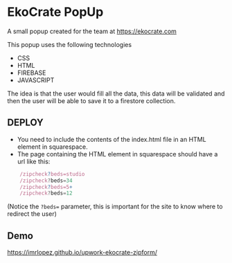 # EkoCrate PopUp

A small popup created for the team at https://ekocrate.com

This popup uses the following technologies

* CSS
* HTML
* FIREBASE
* JAVASCRIPT


The idea is that the user would fill all the data, this data will be validated and then the user will be able to save it to a firestore collection.

## DEPLOY

* You need to include the contents of the index.html file in an HTML element in squarespace.
* The page containing the HTML element in squarespace should have a url like this:

```javascript
    /zipcheck?beds=studio
    /zipcheck?beds=34
    /zipcheck?beds=5+
    /zipcheck?beds=12
```
(Notice the `?beds=` parameter, this is important for the site to know where to redirect the user)


## Demo

https://imrlopez.github.io/upwork-ekocrate-zipform/
